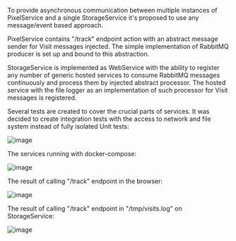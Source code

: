 To provide asynchronous communication between multiple instances of PixelService and a single StorageService it's proposed to use any message/event based approach.

PixelService contains "/track" endpoint action with an abstract message sender for Visit messages injected.
The simple implementation of RabbitMQ producer is set up and bound to this abstraction.

StorageService is implemented as WebService with the ability to register any number of generic hosted services to consume RabbitMQ messages continuously and process them by injected abstract processor.
The hosted service with the file logger as an implementation of such processor for Visit messages is registered.

Several tests are created to cover the crucial parts of services. It was decided to create integration tests with the access to network and file system instead of fully isolated Unit tests:

![image](https://github.com/SDiakov/TrackingSolution/assets/62175094/78492439-b5f6-443e-bf16-0c06d20a83c3)


The services running with docker-compose:

![image](https://github.com/SDiakov/TrackingSolution/assets/62175094/eb8fd60c-8f8b-485d-b258-81566835036f)


The result of calling "/track" endpoint in the browser:

![image](https://github.com/SDiakov/TrackingSolution/assets/62175094/72828e6b-8d06-4a2e-bb92-9c7b2d10bfdd)


The result of calling "/track" endpoint in "/tmp/visits.log" on StorageService:

![image](https://github.com/SDiakov/TrackingSolution/assets/62175094/69370716-2c4b-468d-8f6f-da282e403e05)

